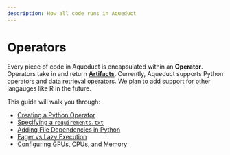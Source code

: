```yaml
---
description: How all code runs in Aqueduct
---
```


# Operators

Every piece of code in Aqueduct is encapsulated within an **Operator**. Operators take in and return [**Artifacts**](artifacts.md). Currently, Aqueduct supports Python operators and data retrieval operators. We plan to add support for other langauges like R in the future.

This guide will walk you through:

* [Creating a Python Operator](operators/creating-a-python-operator.md)
* [Specifying a `requirements.txt`](operators/specifying-a-requirements.txt.md)
* [Adding File Dependencies in Python](operators/file-dependencies-in-python.md)
* [Eager vs Lazy Execution](operators/lazy-vs-eager-execution.md)
* [Configuring GPUs, CPUs, and Memory](operators/configuring-resource-constraints.md) 
